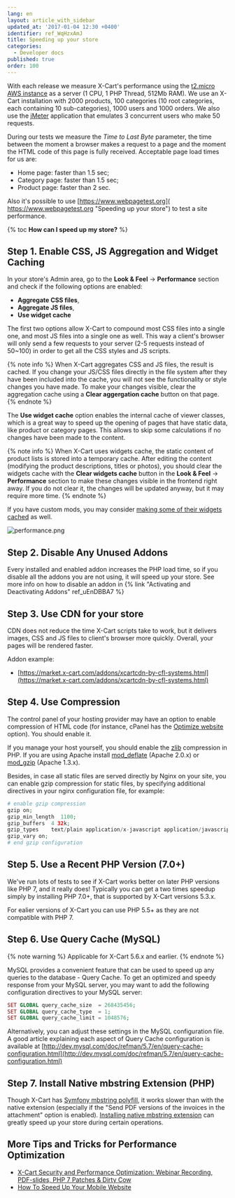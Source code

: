 ```yaml
---
lang: en
layout: article_with_sidebar
updated_at: '2017-01-04 12:30 +0400'
identifier: ref_WqHzxAmJ
title: Speeding up your store
categories:
  - Developer docs
published: true
order: 100
---
```


With each release we measure X-Cart's performance using the [t2.micro AWS instance](http://docs.aws.amazon.com/AWSEC2/latest/UserGuide/t2-instances.html) as a server (1 CPU, 1 PHP Thread, 512Mb RAM). We use an X-Cart installation with 2000 products, 100 categories (10 root categories, each containing 10 sub-categories), 1000 users and 1000 orders. We also use the [jMeter](http://jmeter.apache.org/) application that emulates 3 concurrent users who make 50 requests.

During our tests we measure the _Time to Last Byte_ parameter, the time between the moment a browser makes a request to a page and the moment the HTML code of this page is fully received. Acceptable page load times for us are:

*   Home page: faster than 1.5 sec;
*   Category page: faster than 1.5 sec;
*   Product page: faster than 2 sec.

Also it's possible to use [https://www.webpagetest.org]( https://www.webpagetest.org "Speeding up your store") to test a site performance. 

{% toc **How can I speed up my store?** %}

## Step 1\. Enable CSS, JS Aggregation and Widget Caching

In your store's Admin area, go to the **Look & Feel** -> **Performance** section and check if the following options are enabled:

*   **Aggregate CSS files**, 
*   **Aggregate JS files**, 
*   **Use widget cache**

The first two options allow X-Cart to compound most CSS files into a single one, and most JS files into a single one as well. This way a client's browser will only send a few requests to your server (2-5 requests instead of 50~100) in order to get all the CSS styles and JS scripts.

{% note info %}
When X-Cart aggregates CSS and JS files, the result is cached. If you change your JS/CSS files directly in the file system after they have been included into the cache, you will not see the functionality or style changes you have made. To make your changes visible, clear the aggregation cache using a **Clear aggergation cache** button on that page. 
{% endnote %}

The **Use widget cache** option enables the internal cache of viewer classes, which is a great way to speed up the opening of pages that have static data, like product or category pages. This allows to skip some calculations if no changes have been made to the content.

{% note info %}
When X-Cart uses widgets cache, the static content of product lists is stored into a temporary cache. After editing the content (modifying the product descriptions, titles or photos), you should clear the widgets cache with the **Clear widgets cache** button in the **Look & Feel** -> **Performance** section to make these changes visible in the frontend right away. If you do not clear it, the changes will be updated anyway, but it may require more time.
{% endnote %}

If you have custom mods, you may consider [making some of their widgets cached](http://devs.x-cart.com/en/design_changes/making_your_custom_widget_cached.html) as well.

![performance.png]({{site.baseurl}}/attachments/ref_WqHzxAmJ/performance.png)


## Step 2\. Disable Any Unused Addons

Every installed and enabled addon increases the PHP load time, so if you disable all the addons you are not using, it will speed up your store. See more info on how to disable an addon in {% link "Activating and Deactivating Addons" ref_uEnDBBA7 %}

## Step 3\. Use CDN for your store

CDN does not reduce the time X-Cart scripts take to work, but it delivers images, CSS and JS files to client's browser more quickly. Overall, your pages will be rendered faster.

Addon example: 

*   [https://market.x-cart.com/addons/xcartcdn-by-cfl-systems.html](https://market.x-cart.com/addons/xcartcdn-by-cfl-systems.html)

## Step 4\. Use Compression

The control panel of your hosting provider may have an option to enable compression of HTML code (for instance, cPanel has the [Optimize website](https://documentation.cpanel.net/display/ALD/Optimize+Website) option). You should enable it.

If you manage your host yourself, you should enable the [zlib](http://php.net/manual/en/book.zlib.php) compression in PHP. If you are using Apache install [mod_deflate](http://httpd.apache.org/docs/2.0/mod/mod_deflate.html) (Apache 2.0.x) or [mod_gzip](http://sourceforge.net/projects/mod-gzip/) (Apache 1.3.x).

Besides, in case all static files are served directly by Nginx on your site, you can enable gzip compression for static files, by specifying additional directives in your nginx configuration file, for example: 

```php
# enable gzip compression
gzip on;
gzip_min_length  1100;
gzip_buffers  4 32k;
gzip_types    text/plain application/x-javascript application/javascript text/xml text/css;
gzip_vary on;
# end gzip configuration
```

## Step 5\. Use a Recent PHP Version (7.0+)

We've run lots of tests to see if X-Cart works better on later PHP versions like PHP 7, and it really does! Typically you can get a two times speedup simply by installing PHP 7.0+, that is supported by X-Cart versions 5.3.x.

For ealier versions of X-Cart you can use PHP 5.5+ as they are not compatible with PHP 7.

## Step 6\. Use Query Cache (MySQL)

{% note warning %}
Applicable for X-Cart 5.6.x and earlier.
{% endnote %}

MySQL provides a convenient feature that can be used to speed up any queries to the database - Query Cache. To get an optimized and speedy response from your MySQL server, you may want to add the following configuration directives to your MySQL server:

```php
SET GLOBAL query_cache_size  = 268435456;
SET GLOBAL query_cache_type  = 1;
SET GLOBAL query_cache_limit = 1048576;
```

Alternatively, you can adjust these settings in the MySQL configuration file. A good article explaining each aspect of Query Cache configuration is available at [http://dev.mysql.com/doc/refman/5.7/en/query-cache-configuration.html](http://dev.mysql.com/doc/refman/5.7/en/query-cache-configuration.html)

## Step 7\. Install Native mbstring Extension (PHP)

Though X-Cart has [Symfony mbstring polyfill](https://github.com/symfony/polyfill), it works slower than with the native extension (especially if the "Send PDF versions of the invoices in the attachment" option is enabled). [Installing native mbstring extension](http://php.net/manual/en/mbstring.installation.php) can greatly speed up your store during certain operations.

## More Tips and Tricks for Performance Optimization

* [X-Cart Security and Performance Optimization: Webinar Recording, PDF-slides, PHP 7 Patches & Dirty Cow](https://www.x-cart.com/blog/x-cart-security-speed-webinar-recording-php-7-dirty-cow.html "Speeding up your store") 
* [How To Speed Up Your Mobile Website](https://www.x-cart.com/blog/speed-up-website.html "Speeding up your store")
